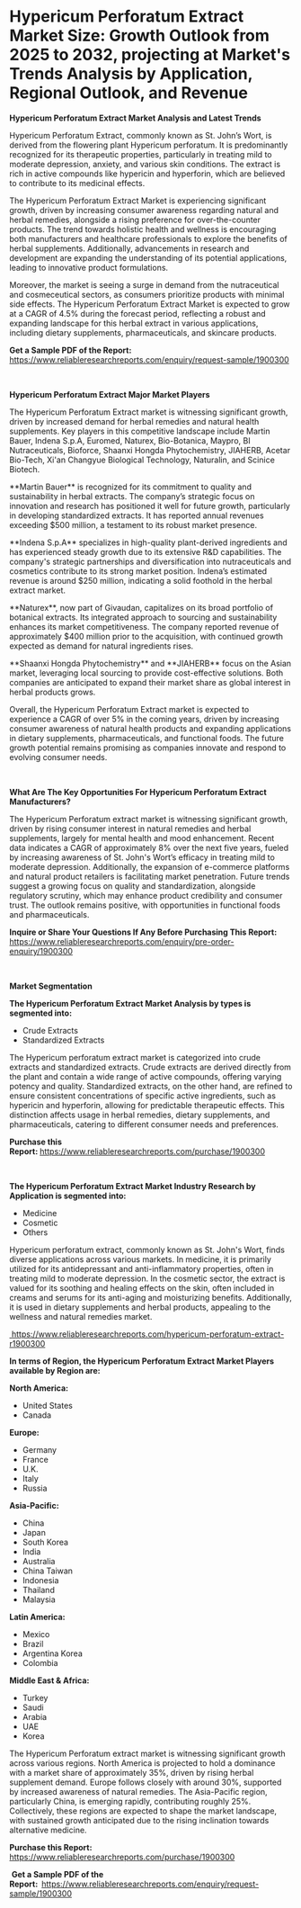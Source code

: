 <p><h1>Hypericum Perforatum Extract Market Size: Growth Outlook from 2025 to 2032, projecting at Market's Trends Analysis by Application, Regional Outlook, and Revenue</h1></p><p><strong>Hypericum Perforatum Extract Market Analysis and Latest Trends</strong></p>
<p><p>Hypericum Perforatum Extract, commonly known as St. John’s Wort, is derived from the flowering plant Hypericum perforatum. It is predominantly recognized for its therapeutic properties, particularly in treating mild to moderate depression, anxiety, and various skin conditions. The extract is rich in active compounds like hypericin and hyperforin, which are believed to contribute to its medicinal effects.</p><p>The Hypericum Perforatum Extract Market is experiencing significant growth, driven by increasing consumer awareness regarding natural and herbal remedies, alongside a rising preference for over-the-counter products. The trend towards holistic health and wellness is encouraging both manufacturers and healthcare professionals to explore the benefits of herbal supplements. Additionally, advancements in research and development are expanding the understanding of its potential applications, leading to innovative product formulations.</p><p>Moreover, the market is seeing a surge in demand from the nutraceutical and cosmeceutical sectors, as consumers prioritize products with minimal side effects. The Hypericum Perforatum Extract Market is expected to grow at a CAGR of 4.5% during the forecast period, reflecting a robust and expanding landscape for this herbal extract in various applications, including dietary supplements, pharmaceuticals, and skincare products.</p></p>
<p><strong>Get a Sample PDF of the Report:&nbsp;</strong> <a href="https://www.reliableresearchreports.com/enquiry/request-sample/1900300?utm_campaign=2290&utm_medium=2&utm_source=Github&utm_content=ia&utm_term=19042025&utm_id=hypericum-perforatum-extract">https://www.reliableresearchreports.com/enquiry/request-sample/1900300</a></p>
<p>&nbsp;</p>
<p><strong>Hypericum Perforatum Extract Major Market Players</strong></p>
<p><p>The Hypericum Perforatum Extract market is witnessing significant growth, driven by increased demand for herbal remedies and natural health supplements. Key players in this competitive landscape include Martin Bauer, Indena S.p.A, Euromed, Naturex, Bio-Botanica, Maypro, BI Nutraceuticals, Bioforce, Shaanxi Hongda Phytochemistry, JIAHERB, Acetar Bio-Tech, Xi'an Changyue Biological Technology, Naturalin, and Scinice Biotech. </p><p>**Martin Bauer** is recognized for its commitment to quality and sustainability in herbal extracts. The company’s strategic focus on innovation and research has positioned it well for future growth, particularly in developing standardized extracts. It has reported annual revenues exceeding $500 million, a testament to its robust market presence.</p><p>**Indena S.p.A** specializes in high-quality plant-derived ingredients and has experienced steady growth due to its extensive R&D capabilities. The company's strategic partnerships and diversification into nutraceuticals and cosmetics contribute to its strong market position. Indena’s estimated revenue is around $250 million, indicating a solid foothold in the herbal extract market.</p><p>**Naturex**, now part of Givaudan, capitalizes on its broad portfolio of botanical extracts. Its integrated approach to sourcing and sustainability enhances its market competitiveness. The company reported revenue of approximately $400 million prior to the acquisition, with continued growth expected as demand for natural ingredients rises.</p><p>**Shaanxi Hongda Phytochemistry** and **JIAHERB** focus on the Asian market, leveraging local sourcing to provide cost-effective solutions. Both companies are anticipated to expand their market share as global interest in herbal products grows.</p><p>Overall, the Hypericum Perforatum Extract market is expected to experience a CAGR of over 5% in the coming years, driven by increasing consumer awareness of natural health products and expanding applications in dietary supplements, pharmaceuticals, and functional foods. The future growth potential remains promising as companies innovate and respond to evolving consumer needs.</p></p>
<p>&nbsp;</p>
<p><strong>What Are The Key Opportunities For Hypericum Perforatum Extract Manufacturers?</strong></p>
<p><p>The Hypericum Perforatum extract market is witnessing significant growth, driven by rising consumer interest in natural remedies and herbal supplements, largely for mental health and mood enhancement. Recent data indicates a CAGR of approximately 8% over the next five years, fueled by increasing awareness of St. John's Wort’s efficacy in treating mild to moderate depression. Additionally, the expansion of e-commerce platforms and natural product retailers is facilitating market penetration. Future trends suggest a growing focus on quality and standardization, alongside regulatory scrutiny, which may enhance product credibility and consumer trust. The outlook remains positive, with opportunities in functional foods and pharmaceuticals.</p></p>
<p><strong>Inquire or Share Your Questions If Any Before Purchasing This Report:</strong> <a href="https://www.reliableresearchreports.com/enquiry/pre-order-enquiry/1900300?utm_campaign=2290&utm_medium=2&utm_source=Github&utm_content=ia&utm_term=19042025&utm_id=hypericum-perforatum-extract">https://www.reliableresearchreports.com/enquiry/pre-order-enquiry/1900300</a></p>
<p>&nbsp;</p>
<p><strong>Market Segmentation</strong></p>
<p><strong>The Hypericum Perforatum Extract Market Analysis by types is segmented into:</strong></p>
<p><ul><li>Crude Extracts</li><li>Standardized Extracts</li></ul></p>
<p><p>The Hypericum perforatum extract market is categorized into crude extracts and standardized extracts. Crude extracts are derived directly from the plant and contain a wide range of active compounds, offering varying potency and quality. Standardized extracts, on the other hand, are refined to ensure consistent concentrations of specific active ingredients, such as hypericin and hyperforin, allowing for predictable therapeutic effects. This distinction affects usage in herbal remedies, dietary supplements, and pharmaceuticals, catering to different consumer needs and preferences.</p></p>
<p><strong>Purchase this Report:&nbsp;</strong><a href="https://www.reliableresearchreports.com/purchase/1900300?utm_campaign=2290&utm_medium=2&utm_source=Github&utm_content=ia&utm_term=19042025&utm_id=hypericum-perforatum-extract">https://www.reliableresearchreports.com/purchase/1900300</a></p>
<p>&nbsp;</p>
<p><strong>The Hypericum Perforatum Extract Market Industry Research by Application is segmented into:</strong></p>
<p><ul><li>Medicine</li><li>Cosmetic</li><li>Others</li></ul></p>
<p><p>Hypericum perforatum extract, commonly known as St. John's Wort, finds diverse applications across various markets. In medicine, it is primarily utilized for its antidepressant and anti-inflammatory properties, often in treating mild to moderate depression. In the cosmetic sector, the extract is valued for its soothing and healing effects on the skin, often included in creams and serums for its anti-aging and moisturizing benefits. Additionally, it is used in dietary supplements and herbal products, appealing to the wellness and natural remedies market.</p></p>
<p><a href="https://www.reliableresearchreports.com/hypericum-perforatum-extract-r1900300?utm_campaign=2290&utm_medium=2&utm_source=Github&utm_content=ia&utm_term=19042025&utm_id=hypericum-perforatum-extract">&nbsp;https://www.reliableresearchreports.com/hypericum-perforatum-extract-r1900300</a></p>
<p><strong>In terms of Region, the Hypericum Perforatum Extract Market Players available by Region are:</strong></p>
<p>
    <p> <strong> North America: </strong>
        <ul>
            <li>United States</li>
            <li>Canada</li>
        </ul>
        </p> 
    <p> <strong> Europe: </strong>
        <ul>
            <li>Germany</li>
            <li>France</li>
            <li>U.K.</li>
            <li>Italy</li>
            <li>Russia</li>
        </ul>
        </p> 
    <p> <strong> Asia-Pacific: </strong>
        <ul>
            <li>China</li>
            <li>Japan</li>
            <li>South Korea</li>
            <li>India</li>
            <li>Australia</li>
            <li>China Taiwan</li>
            <li>Indonesia</li>
            <li>Thailand</li>
            <li>Malaysia</li>
        </ul>
        </p> 
    <p> <strong> Latin America: </strong>
        <ul>
            <li>Mexico</li>
            <li>Brazil</li>
            <li>Argentina Korea</li>
            <li>Colombia</li>
        </ul>
        </p> 
    <p> <strong> Middle East & Africa: </strong>
        <ul>
            <li>Turkey</li>
            <li>Saudi</li>
            <li>Arabia</li>
            <li>UAE</li>
            <li>Korea</li>
        </ul>
    </p>
    </p>
<p><p>The Hypericum Perforatum extract market is witnessing significant growth across various regions. North America is projected to hold a dominance with a market share of approximately 35%, driven by rising herbal supplement demand. Europe follows closely with around 30%, supported by increased awareness of natural remedies. The Asia-Pacific region, particularly China, is emerging rapidly, contributing roughly 25%. Collectively, these regions are expected to shape the market landscape, with sustained growth anticipated due to the rising inclination towards alternative medicine.</p></p>
<p><strong>Purchase this Report: </strong><a href="https://www.reliableresearchreports.com/purchase/1900300?utm_campaign=2290&utm_medium=2&utm_source=Github&utm_content=ia&utm_term=19042025&utm_id=hypericum-perforatum-extract">https://www.reliableresearchreports.com/purchase/1900300</a></p>
<p>&nbsp;<strong>Get a Sample PDF of the Report:&nbsp;&nbsp;</strong><a href="https://www.reliableresearchreports.com/enquiry/request-sample/1900300?utm_campaign=2290&utm_medium=2&utm_source=Github&utm_content=ia&utm_term=19042025&utm_id=hypericum-perforatum-extract">https://www.reliableresearchreports.com/enquiry/request-sample/1900300</a></p>
<p><strong></strong></p>
<p><p></p><p></p><p></p></p>